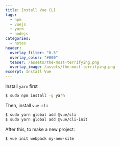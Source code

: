```yaml
---
title: Install Vue CLI
tags:
  - npm
  - vuejs
  - yarn
  - nodejs
categories:
  - notes
header:
  overlay_filter: "0.5"
  overlay_color: "#000"
  teaser: /assets/the-most-terrifying.png
  overlay_image: /assets/the-most-terrifying.png
excerpt: Install Vue
---
```


Install `yarn` first

```bash
$ sudo npm install -g yarn
```

Then, install `vue-cli`

```bash
$ sudo yarn global add @vue/cli
$ sudo yarn global add @vue/cli-init
```

After this, to make a new project:

```bash
$ vue init webpack my-new-site
```
